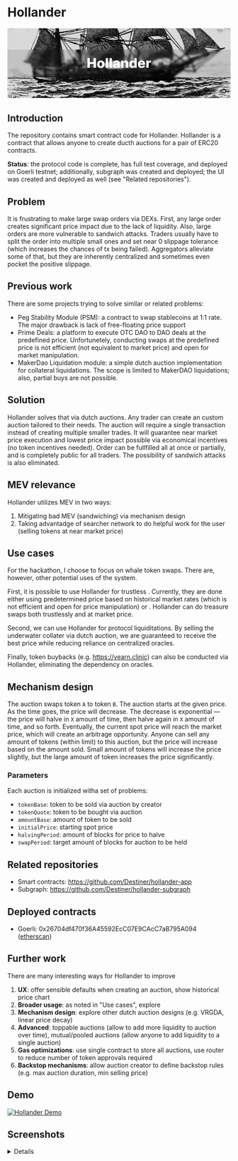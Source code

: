 # Hollander

![Heading](docs/hero.png)

## Introduction

The repository contains smart contract code for Hollander. Hollander is a contract that allows anyone to create ducth auctions for a pair of ERC20 contracts.

**Status**: the protocol code is complete, has full test coverage, and deployed on Goerli testnet; additionally, subgraph was created and deployed; the UI was created and deployed as well (see "Related repositories").

## Problem

It is frustrating to make large swap orders via DEXs. First, any large order creates significant price impact due to the lack of liquidity. Also, large orders are more vulnerable to sandwich attacks. Traders usually have to split the order into multiple small ones and set near 0 slippage tolerance (which increases the chances of tx being failed). Aggregators alleviate some of that, but they are inherently centralized and sometimes even pocket the positive slippage.

## Previous work

There are some projects trying to solve similar or related problems:

* Peg Stability Module (PSM): a contract to swap stablecoins at 1:1 rate. The major drawback is lack of free-floating price support
* Prime Deals: a platform to execute OTC DAO to DAO deals at the predefined price. Unfortunetely, conducting swaps at the predefined price is not efficient (not equivalent to market price) and open for market manipulation.
* MakerDao Liquidation module: a simple dutch auction implementation for collateral liquidations. The scope is limited to MakerDAO liquidations; also, partial buys are not possible.

## Solution

Hollander solves that via dutch auctions. Any trader can create an custom auction tailored to their needs. The auction will require a single transaction instead of creating multiple smaller trades. It will guarantee near market price execution and lowest price impact possible via economical incentives (no token incentives needed). Order can be fullfilled all at once or partially, and is completely public for all traders. The possibility of sandwich attacks is also eliminated.

## MEV relevance

Hollander utilizes MEV in two ways:

1. Mitigating bad MEV (sandwiching) via mechanism design
2. Taking advantadge of searcher network to do helpful work for the user (selling tokens at near market price)

## Use cases

For the hackathon, I choose to focus on whale token swaps. There are, however, other potential uses of the system.

First, it is possible to use Hollander for trustless . Currently, they are done either using predetermined price based on historical market rates (which is not efficient and open for price manipulation) or . Hollander can do treasure swaps both trustlessly and at market price.

Second, we can use Hollander for protocol liquiditations. By selling the underwater collater via dutch auction, we are guaranteed to receive the best price while reducing reliance on centralized oracles.

Finally, token buybacks (e.g. https://yearn.clinic) can also be conducted via Hollander, eliminating the dependency on oracles.

## Mechanism design

The auction swaps token `A` to token `B`. The auction starts at the given price. As the time goes, the price will decrease. The decrease is exponential — the price will halve in `X` amount of time, then halve again in `X` amount of time, and so forth. Eventually, the current spot price will reach the market price, which will create an arbitrage opportunity. Anyone can sell any amount of tokens (within limit) to this auction, but the price will increase based on the amount sold. Small amount of tokens will increase the price slightly, but the large amount of token increases the price significantly.

### Parameters

Each auction is initialized witha set of problems:

- `tokenBase`: token to be sold via auction by creator
- `tokenQuote`: token to be bought via auction
- `amountBase`: amount of token to be sold
- `initialPrice`: starting spot price
- `halvingPeriod`: amount of blocks for price to halve
- `swapPeriod`: target amount of blocks for auction to be held

## Related repositories

- Smart contracts: https://github.com/Destiner/hollander-app
- Subgraph: https://github.com/Destiner/hollander-subgraph

## Deployed contracts

- Goerli: 0x26704df470f36A45592EcC07E9CAcC7aB795A094 ([etherscan](https://goerli.etherscan.io/address/0x26704df470f36A45592EcC07E9CAcC7aB795A094))

## Further work

There are many interesting ways for Hollander to improve

1. **UX**: offer sensible defaults when creating an auction, show historical price chart
2. **Broader usage**: as noted in "Use cases", explore
3. **Mechanism design**: explore other dutch auction designs (e.g. VRGDA, linear price decay)
4. **Advanced**: toppable auctions (allow to add more liquidity to auction over time), mutual/pooled auctions (allow anyone to add liquidity to a single auction)
5. **Gas optimizations**: use single contract to store all auctions, use router to reduce number of token approvals required
6. **Backstop mechanisms**: allow auction creator to define backstop rules (e.g. max auction duration, min selling price)

## Demo

[![Hollander Demo](https://img.youtube.com/vi/6mm0sEYBFyo/0.jpg)](https://www.youtube.com/watch?v=6mm0sEYBFyo)

## Screenshots

<details>
  ### Home page

  ![Home page](docs/screenshots/1.png)
</details>


